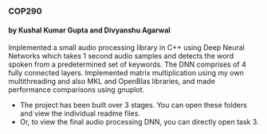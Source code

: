 ### COP290
#### by Kushal Kumar Gupta and Divyanshu Agarwal
Implemented a small audio processing library in C++ using Deep Neural Networks which takes 1 second audio
samples and detects the word spoken from a predetermined set of keywords. The DNN comprises of 4 fully connected layers. Implemented matrix multiplication using my own multithreading and also MKL and OpenBlas libraries, and made performance comparisons using gnuplot.

- The project has been built over 3 stages. You can open these folders and view the individual readme files. 
- Or, to view the final audio processing DNN, you can directly open task 3.
